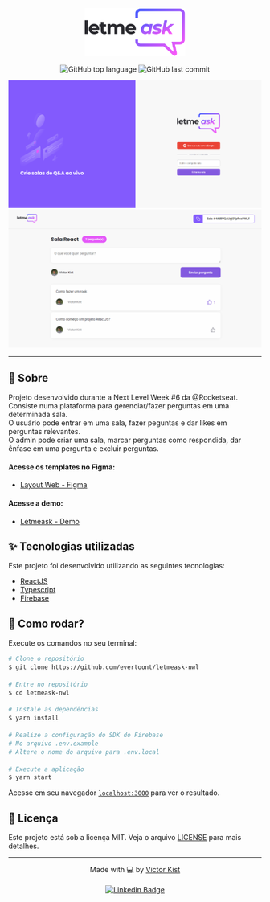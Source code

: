 <p align="center">
   <img src="./src/assets/images/logo.svg" alt="letmeask" width="200"/>
</p>

<p align="center">
  <img alt="GitHub top language" src="https://img.shields.io/github/languages/top/kistvictor/letmeask?color=835AFD">
  
  <img alt="GitHub last commit" src="https://img.shields.io/github/last-commit/kistvictor/letmeask?color=835AFD">
</p>

<p align="center">
   <img src="./documentation/Home.png" alt="Home page Letmeask"/>
   <img src="./documentation/Room.png" alt="Home page Letmeask"/>
</p>

---

## :pushpin: Sobre

Projeto desenvolvido durante a Next Level Week #6 da @Rocketseat. <br/>
Consiste numa plataforma para gerenciar/fazer perguntas em uma determinada sala. <br/>
O usuário pode entrar em uma sala, fazer peguntas e dar likes em perguntas relevantes. <br/>
O admin pode criar uma sala, marcar perguntas como respondida, dar ênfase em uma pergunta e excluir perguntas. <br/>


#### Acesse os templates no Figma:

- [Layout Web - Figma](https://www.figma.com/file/d8giPdVC2W41ZJu1yUk0dq/Letmeask)

#### Acesse a demo:

- [Letmeask - Demo](https://letmeask-kist.web.app)

## ✨ Tecnologias utilizadas

Este projeto foi desenvolvido utilizando as seguintes tecnologias:

- [ReactJS](https://reactjs.org/)
- [Typescript](https://www.typescriptlang.org/)
- [Firebase](https://firebase.google.com/?hl=pt)

## 🚀 Como rodar?

Execute os comandos no seu terminal:

```bash
# Clone o repositório
$ git clone https://github.com/evertoont/letmeask-nwl

# Entre no repositório
$ cd letmeask-nwl

# Instale as dependências
$ yarn install

# Realize a configuração do SDK do Firebase
# No arquivo .env.example
# Altere o nome do arquivo para .env.local

# Execute a aplicação
$ yarn start
```

Acesse em seu navegador [`localhost:3000`](http://localhost:3000) para ver o resultado.

## 📝 Licença

Este projeto está sob a licença MIT. Veja o arquivo [LICENSE](LICENSE) para mais detalhes.

---

<p align="center">Made with 💻 by <a href="https://github.com/ksitvictor">Victor Kist</a> <br><br>
<a href="https://www.linkedin.com/in/victor-kist/">
  <img alt="Linkedin Badge" src="https://img.shields.io/badge/-Victor_Kist-blue?style=flat-square&logo=Linkedin&logoColor=white">
</a>
</p>
